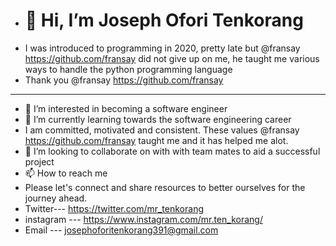 - # 👋 Hi, I’m Joseph Ofori Tenkorang
- I was introduced to programming in 2020, pretty late but @fransay https://github.com/fransay did not give up on me, he taught me various ways to handle the python programming language
- Thank you @fransay https://github.com/fransay
- -------------------------------------------------------------------------------------------------------------------------------------------------------------

- 👀 I’m interested in becoming a software engineer
- 🌱 I’m currently learning towards the software engineering career
- I am committed, motivated and consistent. These values @fransay https://github.com/fransay taught me and it has helped me alot.
- 💞️ I’m looking to collaborate on with with team mates to aid a successful project
- 📫 How to reach me 
- Please let's connect and share resources to better ourselves for the journey ahead.
- Twitter--- https://twitter.com/mr_tenkorang
- instagram --- https://www.instagram.com/mr.ten_korang/
- Email --- josephoforitenkorang391@gmail.com

<!---
Tenkorang17/Tenkorang17 is a ✨ special ✨ repository because its `README.md` (this file) appears on your GitHub profile.
You can click the Preview link to take a look at your changes.
--->
